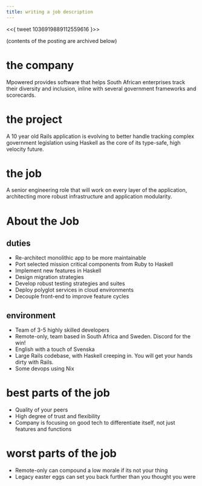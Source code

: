 ```yaml
---
title: writing a job description
---
```



<<{ tweet 1036919889112559616 }>>

(contents of the posting are archived below)

# the company
Mpowered provides software that helps South African enterprises track their diversity and inclusion, inline with several government frameworks and scorecards.

# the project
A 10 year old Rails application is evolving to better handle tracking complex government legislation using Haskell as the core of its type-safe, high velocity future.

# the job
A senior engineering role that will work on every layer of the application, architecting more robust infrastructure and application modularity.

# About the Job

## duties
* Re-architect monolithic app to be more maintainable
* Port selected mission critical components from Ruby to Haskell
* Implement new features in Haskell
* Design migration strategies
* Develop robust testing strategies and suites
* Deploy polyglot services in cloud environments
* Decouple front-end to improve feature cycles

## environment
* Team of 3-5 highly skilled developers
* Remote-only, team based in South Africa and Sweden. Discord for the win!
* English with a touch of Svenska
* Large Rails codebase, with Haskell creeping in. You will get your hands dirty with Rails.
* Some devops using Nix

# best parts of the job
* Quality of your peers
* High degree of trust and flexibility
* Company is focusing on good tech to differentiate itself, not just features and functions

# worst parts of the job
* Remote-only can compound a low morale if its not your thing
* Legacy easter eggs can set you back further than you thought you were
